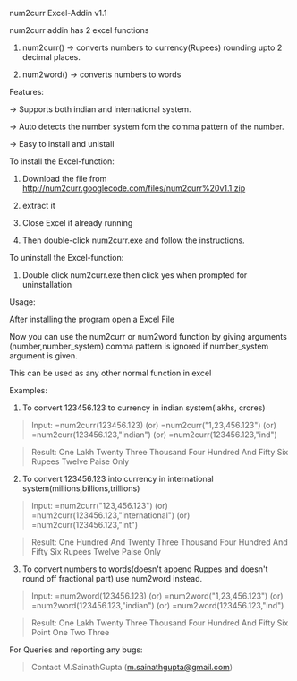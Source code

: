 num2curr Excel-Addin v1.1

num2curr addin has 2 excel functions

1) num2curr() -> converts numbers to currency(Rupees) rounding upto 2 decimal places.

2) num2word() -> converts numbers to words

Features:

-> Supports both indian and international system.

-> Auto detects the number system fom the comma pattern of the number.

-> Easy to install and unistall

To install the Excel-function:

1) Download the file from http://num2curr.googlecode.com/files/num2curr%20v1.1.zip

2) extract it

3) Close Excel if already running

4) Then double-click num2curr.exe and follow the instructions.

To uninstall the Excel-function:

1) Double click num2curr.exe then click yes when prompted for uninstallation


Usage:

After installing the program open a  Excel File

Now you can use the num2curr or num2word function by giving arguments (number,number\_system) comma pattern is ignored if number\_system argument is given.

This can be used as any other normal function in excel

Examples:

1) To convert 123456.123 to currency in indian system(lakhs, crores)

> Input: =num2curr(123456.123) (or) =num2curr("1,23,456.123") (or) =num2curr(123456.123,"indian") (or) =num2curr(123456.123,"ind")

> Result: One Lakh Twenty Three Thousand Four Hundred And Fifty Six Rupees Twelve Paise Only


2) To convert 123456.123 into currency in international system(millions,billions,trillions)

> Input: =num2curr("123,456.123") (or) =num2curr(123456.123,"international") (or) =num2curr(123456.123,"int")

> Result: One Hundred And Twenty Three Thousand Four Hundred And Fifty Six Rupees Twelve Paise Only


3) To convert numbers to words(doesn't append Ruppes and doesn't round off fractional part) use num2word instead.

> Input: =num2word(123456.123) (or) =num2word("1,23,456.123") (or) =num2word(123456.123,"indian") (or) =num2word(123456.123,"ind")

> Result: One Lakh Twenty Three Thousand Four Hundred And Fifty Six Point One Two Three


For Queries and reporting any bugs:
> Contact M.SainathGupta (m.sainathgupta@gmail.com)